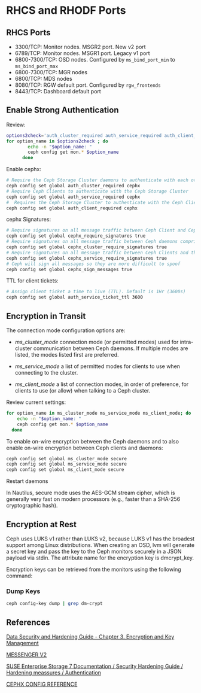# RHCS and RHODF Ports


## RHCS Ports

- 3300/TCP: Monitor nodes. MSGR2 port. New v2 port
- 6789/TCP: Monitor nodes. MSGR1 port. Legacy v1 port
- 6800-7300/TCP: OSD nodes. Configured by `ms_bind_port_min` to `ms_bind_port_max`
- 6800-7300/TCP: MGR nodes
- 6800/TCP: MDS nodes
- 8080/TCP: RGW default port. Configured by `rgw_frontends`
- 8443/TCP: Dashboard default port


## Enable Strong Authentication

Review: 

```bash
options2check='auth_cluster_required auth_service_required auth_client_required cephx_require_signatures cephx_cluster_require_signatures cephx_service_require_signatures cephx_sign_messages auth_service_ticket_ttl'
for option_name in $options2check ; do
        echo -n "$option_name: "
        ceph config get mon.* $option_name
      done
```

Enable cephx:

```bash
# Require the Ceph Storage Cluster daemons to authenticate with each other.
ceph config set global auth_cluster_required cephx
# Require Ceph Clients to authenticate with the Ceph Storage Cluster
ceph config set global auth_service_required cephx
#  Requires the Ceph Storage Cluster to authenticate with the Ceph Client
ceph config set global auth_client_required cephx
```

cephx Signatures:

```bash
# Require signatures on all message traffic between Ceph Client and Ceph Storage Cluster, and between daemons comprising the Ceph Storage Cluster
ceph config set global cephx_require_signatures true
# Require signatures on all message traffic between Ceph daemons comprising the Ceph Storage Cluster
ceph config set global cephx_cluster_require_signatures true
# Require signatures on all message traffic between Ceph Clients and the Ceph Storage
ceph config set global cephx_service_require_signatures true
# Ceph will sign all messages so they are more difficult to spoof
ceph config set global cephx_sign_messages true
```

TTL for client tickets:

```bash
# Assign client ticket a time to live (TTL). Default is 1Hr (3600s) 
ceph config set global auth_service_ticket_ttl 3600
```

## Encryption in Transit

The connection mode configuration options are:

- *ms_cluster_mode* connection mode (or permitted modes) used for intra-cluster communication between Ceph daemons. If multiple modes are listed, the modes listed first are preferred.

- *ms_service_mode* a list of permitted modes for clients to use when connecting to the cluster.

- *ms_client_mode* a list of connection modes, in order of preference, for clients to use (or allow) when talking to a Ceph cluster.

Review current settings:

```bash
for option_name in ms_cluster_mode ms_service_mode ms_client_mode; do
    echo -n "$option_name: "
    ceph config get mon.* $option_name 
  done
```

To enable on-wire encryption between the Ceph daemons and to also enable on-wire encryption between Ceph clients and daemons:

```bash
ceph config set global ms_cluster_mode secure
ceph config set global ms_service_mode secure
ceph config set global ms_client_mode secure
```

Restart daemons

In Nautilus, secure mode uses the AES-GCM stream cipher, which is generally very fast on modern processors (e.g., faster than a SHA-256 cryptographic hash).


## Encryption at Rest

Ceph uses LUKS v1 rather than LUKS v2, because LUKS v1 has the broadest support among Linux distributions. When creating an OSD, lvm will generate a secret key and pass the key to the Ceph monitors securely in a JSON payload via stdin. The attribute name for the encryption key is dmcrypt_key.

Encryption keys can be retrieved from the monitors using the following command:

### Dump Keys
```bash
ceph config-key dump | grep dm-crypt
```

## References

[Data Security and Hardening Guide - Chapter 3. Encryption and Key Management](https://access.redhat.com/documentation/en-us/red_hat_ceph_storage/4/html/data_security_and_hardening_guide/assembly-encryption-and-key-management "Data Security and Hardening Guide - Chapter 3. Encryption and Key Management")

[MESSENGER V2](https://docs.ceph.com/en/quincy/rados/configuration/msgr2/ "MESSENGER V2")

[SUSE Enterprise Storage 7 Documentation / Security Hardening Guide / Hardening meassures / Authentication](https://documentation.suse.com/ses/7/html/ses-all/ceph-hardening-measures-authentication.html "SUSE Enterprise Storage 7 Documentation / Security Hardening Guide / Hardening meassures / Authentication")

[CEPHX CONFIG REFERENCE](https://docs.ceph.com/en/latest/rados/configuration/auth-config-ref/ "CEPHX CONFIG REFERENCE")
